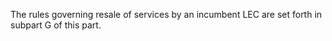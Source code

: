 The rules governing resale of services by an incumbent LEC are set forth in subpart G of this part.

